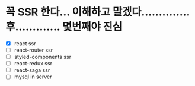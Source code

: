 # 꼭 SSR 한다... 이해하고 말겠다.............. 후............. 몇번째야 진심

- [x] react ssr
- [ ] react-router ssr
- [ ] styled-components ssr
- [ ] react-redux ssr
- [ ] react-saga ssr
- [ ] mysql in server
